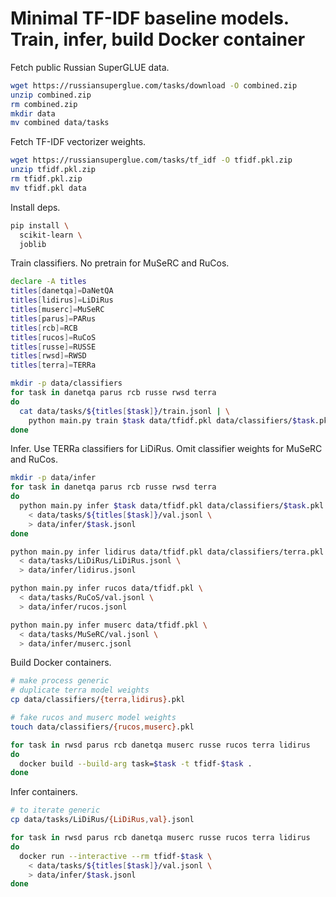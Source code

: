 
# Minimal TF-IDF baseline models. Train, infer, build Docker container

Fetch public Russian SuperGLUE data.

```bash
wget https://russiansuperglue.com/tasks/download -O combined.zip
unzip combined.zip
rm combined.zip
mkdir data
mv combined data/tasks
```

Fetch TF-IDF vectorizer weights.

```bash
wget https://russiansuperglue.com/tasks/tf_idf -O tfidf.pkl.zip
unzip tfidf.pkl.zip
rm tfidf.pkl.zip
mv tfidf.pkl data
```

Install deps.

```bash
pip install \
  scikit-learn \
  joblib
```

Train classifiers. No pretrain for MuSeRC and RuCos.

```bash
declare -A titles
titles[danetqa]=DaNetQA
titles[lidirus]=LiDiRus
titles[muserc]=MuSeRC
titles[parus]=PARus
titles[rcb]=RCB
titles[rucos]=RuCoS
titles[russe]=RUSSE
titles[rwsd]=RWSD
titles[terra]=TERRa

mkdir -p data/classifiers
for task in danetqa parus rcb russe rwsd terra
do
  cat data/tasks/${titles[$task]}/train.jsonl | \
    python main.py train $task data/tfidf.pkl data/classifiers/$task.pkl
done
```

Infer. Use TERRa classifiers for LiDiRus. Omit classifier weights for MuSeRC and RuCos.

```bash
mkdir -p data/infer
for task in danetqa parus rcb russe rwsd terra
do
  python main.py infer $task data/tfidf.pkl data/classifiers/$task.pkl \
    < data/tasks/${titles[$task]}/val.jsonl \
    > data/infer/$task.jsonl
done

python main.py infer lidirus data/tfidf.pkl data/classifiers/terra.pkl \
  < data/tasks/LiDiRus/LiDiRus.jsonl \
  > data/infer/lidirus.jsonl

python main.py infer rucos data/tfidf.pkl \
  < data/tasks/RuCoS/val.jsonl \
  > data/infer/rucos.jsonl

python main.py infer muserc data/tfidf.pkl \
  < data/tasks/MuSeRC/val.jsonl \
  > data/infer/muserc.jsonl
```

Build Docker containers.

```bash
# make process generic
# duplicate terra model weights
cp data/classifiers/{terra,lidirus}.pkl

# fake rucos and muserc model weights
touch data/classifiers/{rucos,muserc}.pkl

for task in rwsd parus rcb danetqa muserc russe rucos terra lidirus
do
  docker build --build-arg task=$task -t tfidf-$task .
done
```

Infer containers.

```bash
# to iterate generic
cp data/tasks/LiDiRus/{LiDiRus,val}.jsonl

for task in rwsd parus rcb danetqa muserc russe rucos terra lidirus
do
  docker run --interactive --rm tfidf-$task \
    < data/tasks/${titles[$task]}/val.jsonl \
    > data/infer/$task.jsonl
done
```
